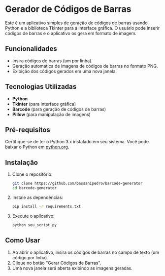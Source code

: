 # Gerador de Códigos de Barras

Este é um aplicativo simples de geração de códigos de barras usando Python e a biblioteca Tkinter para a interface gráfica. O usuário pode inserir códigos de barras e o aplicativo os gera em formato de imagem.

## Funcionalidades

- Insira códigos de barras (um por linha).
- Geração automática de imagens de códigos de barras no formato PNG.
- Exibição dos códigos gerados em uma nova janela.

## Tecnologias Utilizadas

- **Python**
- **Tkinter** (para interface gráfica)
- **Barcode** (para geração de códigos de barras)
- **Pillow** (para manipulação de imagens)

## Pré-requisitos

Certifique-se de ter o Python 3.x instalado em seu sistema. Você pode baixar o Python em [python.org](https://www.python.org).

## Instalação

1. Clone o repositório:
   ```bash
   git clone https://github.com/bassanipedro/barcode-generator
   cd barcode-generator
   ```

2. Instale as dependências:
   ```bash
   pip install -r requirements.txt
   ```

3. Execute o aplicativo:
   ```bash
   python seu_script.py
   ```

## Como Usar

1. Ao abrir o aplicativo, insira os códigos de barras no campo de texto (um código por linha).
2. Clique no botão "Gerar Códigos de Barras".
3. Uma nova janela será aberta exibindo as imagens geradas.
